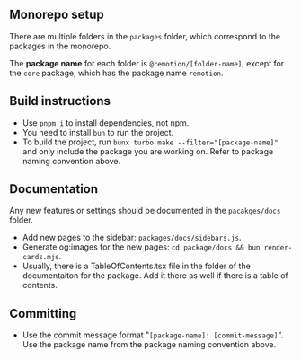 ## Monorepo setup

There are multiple folders in the `packages` folder, which correspond to the packages in the monorepo.

The **package name** for each folder is `@remotion/[folder-name]`, except for the `core` package, which has the package name `remotion`.

## Build instructions

- Use `pnpm i` to install dependencies, not npm.
- You need to install `bun` to run the project.
- To build the project, run `bunx turbo make --filter="[package-name]"` and only include the package you are working on. Refer to package naming convention above.

## Documentation

Any new features or settings should be documented in the `pacakges/docs` folder.

- Add new pages to the sidebar: `packages/docs/sidebars.js`.
- Generate og:images for the new pages: `cd package/docs && bun render-cards.mjs`.
- Usually, there is a TableOfContents.tsx file in the folder of the documentaiton for the package. Add it there as well if there is a table of contents.

## Committing

- Use the commit message format "`[package-name]: [commit-message]`". Use the package name from the package naming convention above.
